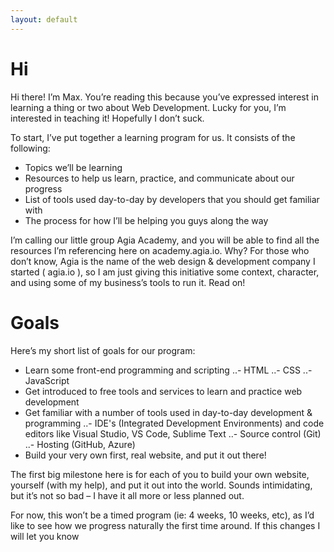 ```yaml
---
layout: default
---
```


# Hi
Hi there! I’m Max. You’re reading this because you’ve expressed interest in learning a thing or
two about Web Development. Lucky for you, I’m interested in teaching it! Hopefully I don’t suck.

To start, I’ve put together a learning program for us. It consists of the following:
- Topics we’ll be learning
- Resources to help us learn, practice, and communicate about our progress
- List of tools used day-to-day by developers that you should get familiar with
- The process for how I’ll be helping you guys along the way

I’m calling our little group Agia Academy, and you will be able to find all the resources I’m
referencing here on academy.agia.io. Why? For those who don’t know, Agia is the name of the web
design & development company I started ( agia.io ), so I am just giving this initiative some context,
character, and using some of my business’s tools to run it. Read on!

# Goals
Here’s my short list of goals for our program:
- Learn some front-end programming and scripting
..- HTML
..- CSS
..- JavaScript
- Get introduced to free tools and services to learn and practice web development
- Get familiar with a number of tools used in day-to-day development & programming
..- IDE's (Integrated Development Environments) and code editors like Visual Studio, VS
Code, Sublime Text
..- Source control (Git)
..- Hosting (GitHub, Azure)
- Build your very own first, real website, and put it out there!

The first big milestone here is for each of you to build your own website, yourself (with my
help), and put it out into the world. Sounds intimidating, but it’s not so bad – I have it all more or less
planned out.

For now, this won’t be a timed program (ie: 4 weeks, 10 weeks, etc), as I’d like to see how we
progress naturally the first time around. If this changes I will let you know